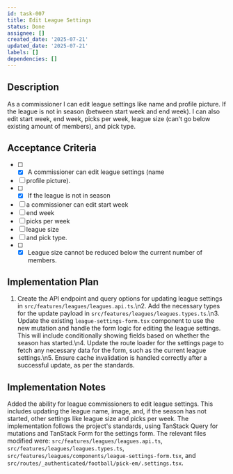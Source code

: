 ```yaml
---
id: task-007
title: Edit League Settings
status: Done
assignee: []
created_date: '2025-07-21'
updated_date: '2025-07-21'
labels: []
dependencies: []
---
```


## Description

As a commissioner I can edit league settings like name and profile picture. If the league is not in season (between start week and end week). I can also edit start week, end week, picks per week, league size (can’t go below existing amount of members), and pick type.

## Acceptance Criteria

- [ ] - [x] A commissioner can edit league settings (name
- [ ] profile picture).
- [ ] - [x] If the league is not in season
- [ ] a commissioner can edit start week
- [ ] end week
- [ ] picks per week
- [ ] league size
- [ ] and pick type.
- [ ] - [x] League size cannot be reduced below the current number of members.
## Implementation Plan

1. Create the API endpoint and query options for updating league settings in `src/features/leagues/leagues.api.ts`.\n2. Add the necessary types for the update payload in `src/features/leagues/leagues.types.ts`.\n3. Update the existing `league-settings-form.tsx` component to use the new mutation and handle the form logic for editing the league settings. This will include conditionally showing fields based on whether the season has started.\n4. Update the route loader for the settings page to fetch any necessary data for the form, such as the current league settings.\n5. Ensure cache invalidation is handled correctly after a successful update, as per the standards.

## Implementation Notes

Added the ability for league commissioners to edit league settings. This includes updating the league name, image, and, if the season has not started, other settings like league size and picks per week. The implementation follows the project's standards, using TanStack Query for mutations and TanStack Form for the settings form. The relevant files modified were: `src/features/leagues/leagues.api.ts`, `src/features/leagues/leagues.types.ts`, `src/features/leagues/components/league-settings-form.tsx`, and `src/routes/_authenticated/football/pick-em/.settings.tsx`.
